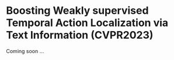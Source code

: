 # Boosting Weakly supervised Temporal Action Localization via Text Information (CVPR2023)
Coming soon ...
